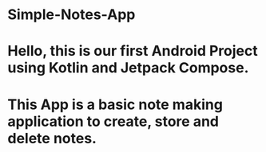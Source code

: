 # Simple-Notes-App
# Hello, this is our first Android Project using Kotlin and Jetpack Compose.
# This App is a basic note making application to create, store and delete notes.
